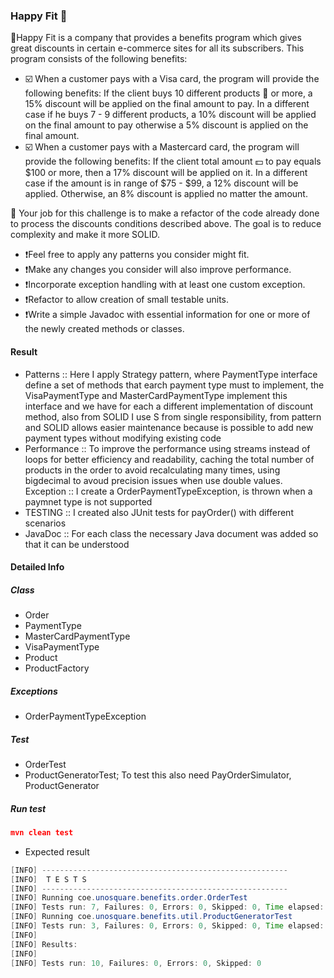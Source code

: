 ### Happy Fit 🙂
📃Happy Fit is a company that provides a benefits program which gives great discounts in certain e-commerce sites for all its subscribers.
This program consists of the following benefits:
- ☑️ When a customer pays with a Visa card, the program will provide the following benefits:
If the client buys 10 different products 🛒 or more, a 15% discount will be applied on the final amount to pay. 
In a different case if he buys 7 - 9 different products, a 10% discount will be applied on the final amount to pay
otherwise a 5% discount is applied on the final amount.
- ☑️ When a customer pays with a Mastercard card, the program will provide the following benefits:
If the client total amount 💵 to pay equals $100 or more, then a 17% discount will be applied on it. 
In a different case if the amount is in range of $75 - $99, a 12% discount will be applied. Otherwise, 
an 8% discount is applied no matter the amount.

🏁 Your job for this challenge is to make a refactor of the code already done to process the discounts conditions described above.
The goal is to reduce complexity and make it more SOLID. 
- ❗Feel free to apply any patterns you consider might fit. 
- ❗Make any changes you consider will also improve performance. 
- ❗Incorporate exception handling with at least one custom exception.
- ❗Refactor to allow creation of small testable units.
- ❗Write a simple Javadoc with essential information for one or more of the newly created methods or classes.

#### Result

- Patterns :: Here I apply Strategy pattern, where PaymentType interface define a set of methods that earch payment type must to implement, the VisaPaymentType and MasterCardPaymentType implement this interface and we have for each a different implementation of discount method, also from SOLID I use S from single responsibility, from pattern and SOLID allows easier maintenance because is possible to add new payment types without modifying existing code
- Performance :: To improve the performance using streams instead of loops for better efficiency and readability, caching the total number of products in the order to avoid recalculating many times, using bigdecimal to avoud precision issues when use double values. Exception :: I create a OrderPaymentTypeException, is thrown when a paymnet type is not supported
- TESTING :: I created also JUnit tests for payOrder() with different scenarios
- JavaDoc :: For each class the necessary Java document was added so that it can be understood

#### Detailed Info

##### Class
- Order
- PaymentType
- MasterCardPaymentType
- VisaPaymentType
- Product
- ProductFactory

##### Exceptions
- OrderPaymentTypeException

##### Test
- OrderTest
- ProductGeneratorTest; To test this also need PayOrderSimulator, ProductGenerator


##### Run test
```json
mvn clean test
```

- Expected result

```java
[INFO] -------------------------------------------------------
[INFO]  T E S T S
[INFO] -------------------------------------------------------
[INFO] Running coe.unosquare.benefits.order.OrderTest
[INFO] Tests run: 7, Failures: 0, Errors: 0, Skipped: 0, Time elapsed: 0.063 s - in coe.unosquare.benefits.order.OrderTest
[INFO] Running coe.unosquare.benefits.util.ProductGeneratorTest
[INFO] Tests run: 3, Failures: 0, Errors: 0, Skipped: 0, Time elapsed: 0 s - in coe.unosquare.benefits.util.ProductGeneratorTest
[INFO] 
[INFO] Results:
[INFO] 
[INFO] Tests run: 10, Failures: 0, Errors: 0, Skipped: 0
```